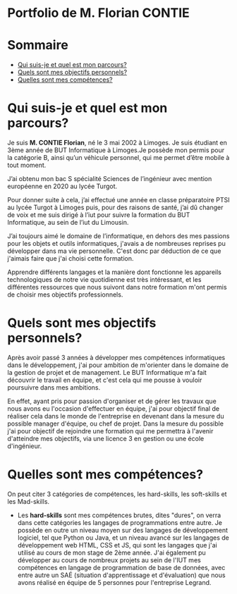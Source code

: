# Portfolio de M. Florian CONTIE


# Sommaire

- [Qui suis-je et quel est mon parcours?](#qui-suis-je-et-quel-est-mon-parcours)
- [Quels sont mes objectifs personnels?](#quels-sont-mes-objectifs-personnels)
- [Quelles sont mes compétences?](#quelles-sont-mes-compétences)




# Qui suis-je et quel est mon parcours?

Je suis **M. CONTIE Florian**, né le 3 mai 2002 à Limoges. Je suis étudiant en 3ème année de BUT Informatique à Limoges.Je possède mon permis pour la catégorie B, ainsi qu’un véhicule personnel, qui me permet d’être mobile à tout moment.

J’ai obtenu mon bac S spécialité Sciences de l’ingénieur avec mention européenne en 2020 au lycée Turgot.

Pour donner suite à cela, j’ai effectué une année en classe préparatoire PTSI au lycée Turgot à Limoges puis, pour des raisons de santé, j’ai dû changer de voix et me suis dirigé à l’iut pour suivre la formation du BUT Informatique, au sein de l’iut du Limousin.

J’ai toujours aimé le domaine de l’informatique, en dehors des mes passions pour les objets et outils informatiques, j'avais a de nombreuses reprises pu développer dans ma vie personnelle. C'est donc par déduction de ce que j'aimais faire que j'ai choisi cette formation.

Apprendre différents langages et la manière dont fonctionne les appareils technologiques de notre vie quotidienne est très intéressant, et les différentes ressources que nous suivont dans notre formation m'ont permis de choisir mes objectifs professionnels.




# Quels sont mes objectifs personnels?

Après avoir passé 3 années à développer mes compétences informatiques dans le développement, j'ai pour ambition de m'orienter dans le domaine de la gestion de projet et de management.  Le BUT Informatique m'a fait découvrir le travail en équipe, et c'est cela qui me pousse à vouloir poursuivre dans mes ambitions.

En effet, ayant pris pour passion d'organiser et de gérer les travaux que nous avons eu l'occasion d'effectuer en équipe, j'ai pour objectif final de réaliser cela dans le monde de l'entreprise en devenant dans la mesure du possible manager d'équipe, ou chef de projet.
Dans la mesure du possible j'ai pour objectif de rejoindre une formation qui me permettra à l'avenir d'atteindre mes objectifs, via une licence 3 en gestion ou une école d'ingénieur.

# Quelles sont mes compétences?

On peut citer 3 catégories de compétences, les hard-skills, les soft-skills et les Mad-skills.

- Les **hard-skills** sont mes compétences brutes, dites "dures", on verra dans cette catégories les langages de programmations entre autre. Je possède en outre un niveau moyen sur des langages de développement logiciel, tel que Python ou Java, et un niveau avancé sur les langages de développement web HTML, CSS et JS, qui sont les langages que j'ai utilisé au cours de mon stage de 2ème année.
J'ai également pu développer au cours de nombreux projets au sein de l'IUT mes compétences en langage de programmation de base de données, avec entre autre un SAÉ (situation d'apprentissage et d'évaluation) que nous avons réalisé en équipe de 5 personnes pour l'entreprise Legrand.


